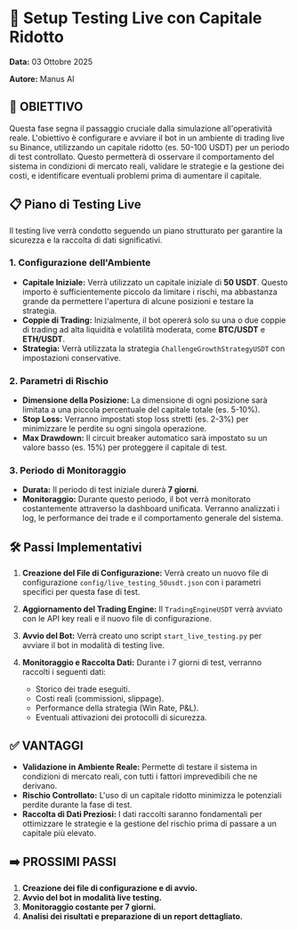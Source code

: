 
# 🚀 Setup Testing Live con Capitale Ridotto

**Data:** 03 Ottobre 2025

**Autore:** Manus AI

## 🎯 OBIETTIVO

Questa fase segna il passaggio cruciale dalla simulazione all'operatività reale. L'obiettivo è configurare e avviare il bot in un ambiente di trading live su Binance, utilizzando un capitale ridotto (es. 50-100 USDT) per un periodo di test controllato. Questo permetterà di osservare il comportamento del sistema in condizioni di mercato reali, validare le strategie e la gestione dei costi, e identificare eventuali problemi prima di aumentare il capitale.

## 📋 Piano di Testing Live

Il testing live verrà condotto seguendo un piano strutturato per garantire la sicurezza e la raccolta di dati significativi.

### 1. **Configurazione dell'Ambiente**

-   **Capitale Iniziale:** Verrà utilizzato un capitale iniziale di **50 USDT**. Questo importo è sufficientemente piccolo da limitare i rischi, ma abbastanza grande da permettere l'apertura di alcune posizioni e testare la strategia.
-   **Coppie di Trading:** Inizialmente, il bot opererà solo su una o due coppie di trading ad alta liquidità e volatilità moderata, come **BTC/USDT** e **ETH/USDT**.
-   **Strategia:** Verrà utilizzata la strategia `ChallengeGrowthStrategyUSDT` con impostazioni conservative.

### 2. **Parametri di Rischio**

-   **Dimensione della Posizione:** La dimensione di ogni posizione sarà limitata a una piccola percentuale del capitale totale (es. 5-10%).
-   **Stop Loss:** Verranno impostati stop loss stretti (es. 2-3%) per minimizzare le perdite su ogni singola operazione.
-   **Max Drawdown:** Il circuit breaker automatico sarà impostato su un valore basso (es. 15%) per proteggere il capitale di test.

### 3. **Periodo di Monitoraggio**

-   **Durata:** Il periodo di test iniziale durerà **7 giorni**.
-   **Monitoraggio:** Durante questo periodo, il bot verrà monitorato costantemente attraverso la dashboard unificata. Verranno analizzati i log, le performance dei trade e il comportamento generale del sistema.

## 🛠️ Passi Implementativi

1.  **Creazione del File di Configurazione:** Verrà creato un nuovo file di configurazione `config/live_testing_50usdt.json` con i parametri specifici per questa fase di test.

2.  **Aggiornamento del Trading Engine:** Il `TradingEngineUSDT` verrà avviato con le API key reali e il nuovo file di configurazione.

3.  **Avvio del Bot:** Verrà creato uno script `start_live_testing.py` per avviare il bot in modalità di testing live.

4.  **Monitoraggio e Raccolta Dati:** Durante i 7 giorni di test, verranno raccolti i seguenti dati:
    -   Storico dei trade eseguiti.
    -   Costi reali (commissioni, slippage).
    -   Performance della strategia (Win Rate, P&L).
    -   Eventuali attivazioni dei protocolli di sicurezza.

## ✅ VANTAGGI

-   **Validazione in Ambiente Reale:** Permette di testare il sistema in condizioni di mercato reali, con tutti i fattori imprevedibili che ne derivano.
-   **Rischio Controllato:** L'uso di un capitale ridotto minimizza le potenziali perdite durante la fase di test.
-   **Raccolta di Dati Preziosi:** I dati raccolti saranno fondamentali per ottimizzare le strategie e la gestione del rischio prima di passare a un capitale più elevato.

## ➡️ PROSSIMI PASSI

1.  **Creazione dei file di configurazione e di avvio.**
2.  **Avvio del bot in modalità live testing.**
3.  **Monitoraggio costante per 7 giorni.**
4.  **Analisi dei risultati e preparazione di un report dettagliato.**

